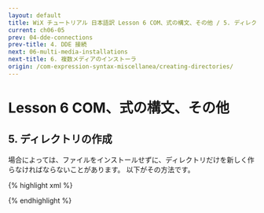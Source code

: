 ```yaml
---
layout: default
title: WiX チュートリアル 日本語訳 Lesson 6 COM、式の構文、その他 / 5. ディレクトリの作成
current: ch06-05
prev: 04-dde-connections
prev-title: 4. DDE 接続
next: 06-multi-media-installations
next-title: 6. 複数メディアのインストーラ
origin: /com-expression-syntax-miscellanea/creating-directories/
---
```

#  Lesson 6 COM、式の構文、その他

## 5. ディレクトリの作成

場合によっては、ファイルをインストールせずに、ディレクトリだけを新しく作らなければならないことがあります。
以下がその方法です。

{% highlight xml %}
<Directory Id="TARGETDIR" Name="SourceDir">
  <Directory Id="ProgramFilesFolder" Name="PFiles">
    <Directory Id="test" Name="test">
      <Component Id="test"
          Guid="YOURGUID-4884-4A01-AA04-84B92D222428"
          SharedDllRefCount="no" KeyPath="no" NeverOverwrite="no"
          Permanent="no" Transitive="no" Win64="no"
          Location="either">
        <CreateFolder/>
      </Component>
    </Directory>
  </Directory>
</Directory>

<Feature Id="test" Title="testfolder" Level="1">
  <ComponentRef Id="test"/>
</Feature>
{% endhighlight %}

